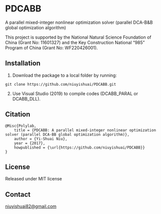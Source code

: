 # PDCABB
A parallel mixed-integer nonlinear optimization solver (parallel DCA-B&amp;B global optimization algorithm)

This project is supported by the National Natural Science Foundation of China (Grant No: 11601327) and the Key Construction National “985” Program of China (Grant No: WF220426001).

## Installation
  1. Download the package to a local folder by running:
```console
git clone https://github.com/niuyishuai/PDCABB.git
```
  2. Use Visual Studio (2019) to compile codes (DCABB_PARAL or DCABB_DLL).

## Citation

```
@Misc{Polylab,
	title = {PDCABB: A parallel mixed-integer nonlinear optimization solver (parallel DCA-BB global optimization algorithm)},
	author = {Yi-Shuai Niu},	
	year = {2017},
	howpublished = {\url{https://github.com/niuyishuai/PDCABB}}
}
```

## License

Released under MIT license

## Contact

niuyishuai82@gmail.com
